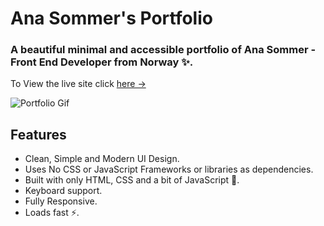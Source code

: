 # Ana Sommer's Portfolio

### A beautiful minimal and accessible portfolio of Ana Sommer - Front End Developer from Norway ✨.

To View the live site click [here &rarr;](https://anasommer.com)

![Portfolio Gif](/images/portfolio.gif)

## Features

- Clean, Simple and Modern UI Design.
- Uses No CSS or JavaScript Frameworks or libraries as dependencies.
- Built with only HTML, CSS and a bit of JavaScript 🔨.
- Keyboard support.
- Fully Responsive.
- Loads fast ⚡.

